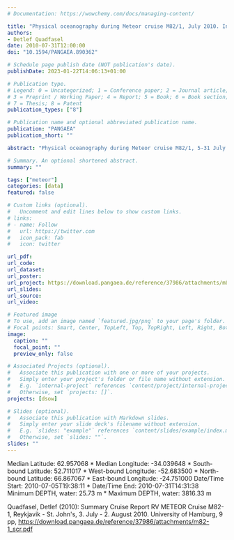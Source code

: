 ```yaml
---
# Documentation: https://wowchemy.com/docs/managing-content/

title: "Physical oceanography during Meteor cruise M82/1, July 2010. Institut für Meereskunde, Universität Hamburg"
authors: 
- Detlef Quadfasel
date: 2010-07-31T12:00:00
doi: "10.1594/PANGAEA.890362"

# Schedule page publish date (NOT publication's date).
publishDate: 2023-01-22T14:06:13+01:00

# Publication type.
# Legend: 0 = Uncategorized; 1 = Conference paper; 2 = Journal article;
# 3 = Preprint / Working Paper; 4 = Report; 5 = Book; 6 = Book section;
# 7 = Thesis; 8 = Patent
publication_types: ["8"]

# Publication name and optional abbreviated publication name.
publication: "PANGAEA"
publication_short: ""

abstract: "Physical oceanography during Meteor cruise M82/1, 5-31 July 2010."

# Summary. An optional shortened abstract.
summary: ""

tags: ["meteor"]
categories: [data]
featured: false

# Custom links (optional).
#   Uncomment and edit lines below to show custom links.
# links:
# - name: Follow
#   url: https://twitter.com
#   icon_pack: fab
#   icon: twitter

url_pdf:
url_code:
url_dataset: 
url_poster:
url_project: https://download.pangaea.de/reference/37986/attachments/m82-1_scr.pdf
url_slides:
url_source:
url_video:

# Featured image
# To use, add an image named `featured.jpg/png` to your page's folder. 
# Focal points: Smart, Center, TopLeft, Top, TopRight, Left, Right, BottomLeft, Bottom, BottomRight.
image:
  caption: ""
  focal_point: ""
  preview_only: false

# Associated Projects (optional).
#   Associate this publication with one or more of your projects.
#   Simply enter your project's folder or file name without extension.
#   E.g. `internal-project` references `content/project/internal-project/index.md`.
#   Otherwise, set `projects: []`.
projects: [dsow]

# Slides (optional).
#   Associate this publication with Markdown slides.
#   Simply enter your slide deck's filename without extension.
#   E.g. `slides: "example"` references `content/slides/example/index.md`.
#   Otherwise, set `slides: ""`.
slides: ""
---
```

Median Latitude: 62.957068 * Median Longitude: -34.039648 * South-bound Latitude: 52.711017 * West-bound Longitude: -52.683500 * North-bound Latitude: 66.867067 * East-bound Longitude: -24.751000
Date/Time Start: 2010-07-05T19:38:11 * Date/Time End: 2010-07-31T14:31:38
Minimum DEPTH, water: 25.73 m * Maximum DEPTH, water: 3816.33 m

Quadfasel, Detlef (2010): Summary Cruise Report RV METEOR Cruise M82-1, Reykjavik - St. John's, 3. July - 2. August 2010. University of Hamburg, 9 pp, https://download.pangaea.de/reference/37986/attachments/m82-1_scr.pdf